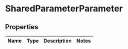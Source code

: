 

# SharedParameterParameter


## Properties

| Name | Type | Description | Notes |
|------------ | ------------- | ------------- | -------------|



